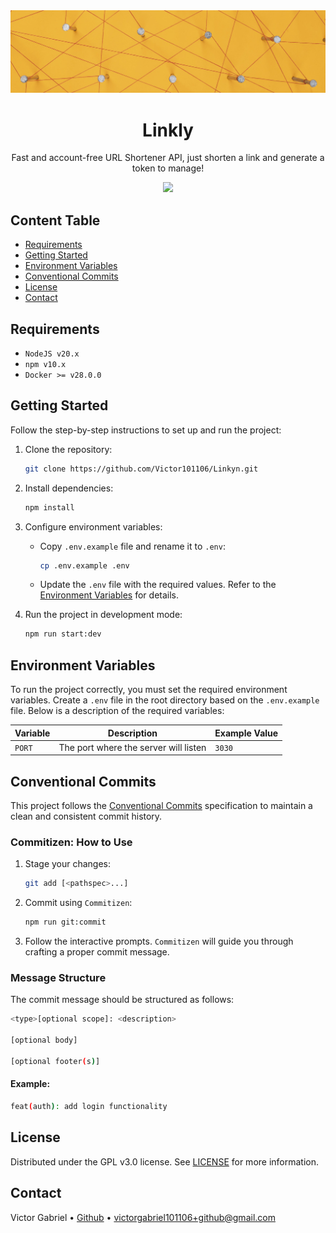 <img alt="Links" src="public/images/readme.banner.jpg" />

<h1 align="center">
    Linkly
</h1>

<p align="center">
    Fast and account-free URL Shortener API, just shorten a link and generate a token to manage!
</p>

<p align="center">
  <a href="https://skillicons.dev">
    <img src="https://skillicons.dev/icons?i=nodejs,ts,git,docker" />
  </a>
</p>

## Content Table

- [Requirements](#requirements)
- [Getting Started](#getting-started)
- [Environment Variables](#environment-variables)
- [Conventional Commits](#conventional-commits)
- [License](#license)
- [Contact](#contact)

## Requirements

- `NodeJS v20.x`
- `npm v10.x`
- `Docker >= v28.0.0`

## Getting Started

Follow the step-by-step instructions to set up and run the project:

1. Clone the repository:

    ```bash
    git clone https://github.com/Victor101106/Linkyn.git
    ```

2. Install dependencies:

    ```bash
    npm install
    ```

3. Configure environment variables:

    - Copy `.env.example` file and rename it to `.env`:

        ```bash
        cp .env.example .env
        ```

    - Update the `.env` file with the required values. Refer to the [Environment Variables](#environment-variables) for details.

4. Run the project in development mode:

    ```bash
    npm run start:dev
    ```

## Environment Variables

To run the project correctly, you must set the required environment variables. Create a `.env` file in the root directory based on the `.env.example` file. Below is a description of the required variables:

| Variable | Description                           | Example Value |
|----------|---------------------------------------|---------------|
| `PORT`   | The port where the server will listen | `3030`        |

## Conventional Commits

This project follows the [Conventional Commits](https://www.conventionalcommits.org/) specification to maintain a clean and consistent commit history.

### Commitizen: How to Use

1. Stage your changes:

    ```bash
    git add [<pathspec>...]
    ```

2. Commit using `Commitizen`:

    ```bash
    npm run git:commit
    ```

3. Follow the interactive prompts.
    `Commitizen` will guide you through crafting a proper commit message.

### Message Structure

The commit message should be structured as follows:

```bash
<type>[optional scope]: <description>

[optional body]

[optional footer(s)]
```

#### Example:

```bash
feat(auth): add login functionality
```

## License

Distributed under the GPL v3.0 license. See [LICENSE](LICENSE.md) for more information.

## Contact

Victor Gabriel • [Github](https://github.com/Victor101106/) • victorgabriel101106+github@gmail.com

